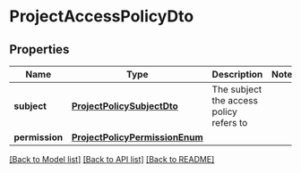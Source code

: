 # ProjectAccessPolicyDto

## Properties
Name | Type | Description | Notes
------------ | ------------- | ------------- | -------------
**subject** | [**ProjectPolicySubjectDto**](ProjectPolicySubjectDto.md) | The subject the access policy refers to | 
**permission** | [**ProjectPolicyPermissionEnum**](ProjectPolicyPermissionEnum.md) |  | 

[[Back to Model list]](../README.md#documentation-for-models) [[Back to API list]](../README.md#documentation-for-api-endpoints) [[Back to README]](../README.md)


